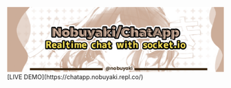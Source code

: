 <img src="https://raw.githubusercontent.com/Nobuyaki/Nobuyaki/main/project/ChatApp.png">
[LIVE DEMO](https://chatapp.nobuyaki.repl.co/)
